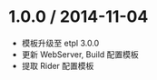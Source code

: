 
1.0.0 / 2014-11-04
==================

 * 模板升级至 etpl 3.0.0
 * 更新 WebServer, Build 配置模板
 * 提取 Rider 配置模板
